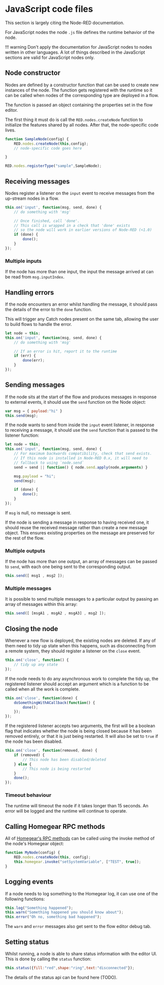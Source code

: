 # JavaScript code files

This section is largely citing the Node-RED documentation.

For JavaScript nodes the node `.js` file defines the runtime behavior of the node.

!!! warning
    Don't apply the documentation for JavaScript nodes to nodes written in other languages. A lot of things described in the JavaScript sections are valid for JavaScript nodes only.

## Node constructor

Nodes are defined by a constructor function that can be used to create new instances of the node. The function gets registered with the runtime so it can be called when nodes of the corresponding type are deployed in a flow.

The function is passed an object containing the properties set in the flow editor.

The first thing it must do is call the `RED.nodes.createNode` function to initialize the features shared by all nodes. After that, the node-specific code lives.

```javascript
function SampleNode(config) {
    RED.nodes.createNode(this,config);
    // node-specific code goes here

}

RED.nodes.registerType("sample",SampleNode);
```

## Receiving messages

Nodes register a listener on the `input` event to receive messages from the up-stream nodes in a flow.

```javascript
this.on('input', function(msg, send, done) {
    // do something with 'msg'

    // Once finished, call 'done'.
    // This call is wrapped in a check that 'done' exists
    // so the node will work in earlier versions of Node-RED (<1.0)
    if (done) {
        done();
    }
});
```

### Multiple inputs

If the node has more than one input, the input the message arrived at can be read from `msg.inputIndex`.

## Handling errors

If the node encounters an error whilst handling the message, it should pass the details of the error to the `done` function.

This will trigger any Catch nodes present on the same tab, allowing the user to build flows to handle the error.

```javascript
let node = this;
this.on('input', function(msg, send, done) {
    // do something with 'msg'

    // If an error is hit, report it to the runtime
    if (err) {
        done(err);
    }
});
```

## Sending messages

If the node sits at the start of the flow and produces messages in response to external events, it should use the `send` function on the Node object:

```javascript
var msg = { payload:"hi" }
this.send(msg);
```

If the node wants to send from inside the `input` event listener, in response to receiving a message, it should use the `send` function that is passed to the listener function:

```javascript
let node = this;
this.on('input', function(msg, send, done) {
    // For maximum backwards compatibility, check that send exists.
    // If this node is installed in Node-RED 0.x, it will need to
    // fallback to using `node.send`
    send = send || function() { node.send.apply(node,arguments) }

    msg.payload = "hi";
    send(msg);

    if (done) {
        done();
    }
});
```

If `msg` is null, no message is sent.

If the node is sending a message in response to having received one, it should reuse the received message rather than create a new message object. This ensures existing properties on the message are preserved for the rest of the flow.

### Multiple outputs

If the node has more than one output, an array of messages can be passed to `send`, with each one being sent to the corresponding output.

```javascript
this.send([ msg1 , msg2 ]);
```

### Multiple messages

It is possible to send multiple messages to a particular output by passing an array of messages within this array:

```javascript
this.send([ [msgA1 , msgA2 , msgA3] , msg2 ]);
```

## Closing the node

Whenever a new flow is deployed, the existing nodes are deleted. If any of them need to tidy up state when this happens, such as disconnecting from a remote system, they should register a listener on the `close` event.

```javascript
this.on('close', function() {
    // tidy up any state
});
```

If the node needs to do any asynchronous work to complete the tidy up, the registered listener should accept an argument which is a function to be called when all the work is complete.

```javascript
this.on('close', function(done) {
    doSomethingWithACallback(function() {
        done();
    });
});
```

If the registered listener accepts two arguments, the first will be a boolean flag that indicates whether the node is being closed because it has been removed entirely, or that it is just being restarted. It will also be set to `true` if the node has been disabled.

```javascript
this.on('close', function(removed, done) {
    if (removed) {
        // This node has been disabled/deleted
    } else {
        // This node is being restarted
    }
    done();
});
```

### Timeout behaviour

The runtime will timeout the node if it takes longer than 15 seconds. An error will be logged and the runtime will continue to operate.

## Calling Homegear RPC methods

All of [Homegear's RPC methods](https://ref.homegear.eu/rpc.html) can be called using the invoke method of the node's Homegear object:

```javascript
function MyNode(config) {
    RED.nodes.createNode(this, config);
    this.homegear.invoke("setSystemVariable", ["TEST", true]);
}
```



## Logging events

If a node needs to log something to the Homegear log, it can use one of the following functions:

```javascript
this.log("Something happened");
this.warn("Something happened you should know about");
this.error("Oh no, something bad happened");
```

The `warn` and `error` messages also get sent to the flow editor debug tab.

## Setting status

Whilst running, a node is able to share status information with the editor UI. This is done by calling the `status` function:

```javascript
this.status({fill:"red",shape:"ring",text:"disconnected"});
```

The details of the status api can be found here (TODO).